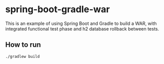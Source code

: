 spring-boot-gradle-war
======================

This is an example of using Spring Boot and Gradle to build a WAR, with integrated functional test phase and h2 database rollback between tests.

How to run
----------

    ./gradlew build
